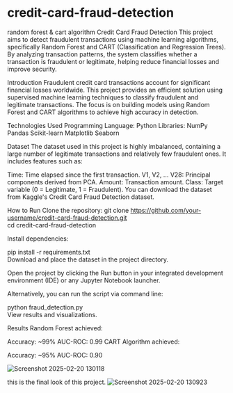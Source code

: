 # credit-card-fraud-detection
random forest &amp; cart algorithm
Credit Card Fraud Detection
This project aims to detect fraudulent transactions using machine learning algorithms, specifically Random Forest and CART (Classification and Regression Trees). By analyzing transaction patterns, the system classifies whether a transaction is fraudulent or legitimate, helping reduce financial losses and improve security.

Introduction
Fraudulent credit card transactions account for significant financial losses worldwide. This project provides an efficient solution using supervised machine learning techniques to classify fraudulent and legitimate transactions. The focus is on building models using Random Forest and CART algorithms to achieve high accuracy in detection.

Technologies Used
Programming Language: Python
Libraries:
NumPy
Pandas
Scikit-learn
Matplotlib
Seaborn

Dataset
The dataset used in this project is highly imbalanced, containing a large number of legitimate transactions and relatively few fraudulent ones. It includes features such as:

Time: Time elapsed since the first transaction.
V1, V2, ... V28: Principal components derived from PCA.
Amount: Transaction amount.
Class: Target variable (0 = Legitimate, 1 = Fraudulent).
You can download the dataset from Kaggle's Credit Card Fraud Detection dataset.


How to Run
Clone the repository:
git clone https://github.com/your-username/credit-card-fraud-detection.git  
cd credit-card-fraud-detection  

Install dependencies:

pip install -r requirements.txt  
Download and place the dataset in the project directory.

Open the project by clicking the Run button in your integrated development environment (IDE) or any Jupyter Notebook launcher.

Alternatively, you can run the script via command line:

python fraud_detection.py  
View results and visualizations.



Results
Random Forest achieved:

Accuracy: ~99%
AUC-ROC: 0.99
CART Algorithm achieved:

Accuracy: ~95%
AUC-ROC: 0.90

![Screenshot 2025-02-20 130118](https://github.com/user-attachments/assets/479a294a-9240-4d35-9dc5-653031a6a344)

this is the final look of this project.
![Screenshot 2025-02-20 130923](https://github.com/user-attachments/assets/daca91bc-677b-480d-8c3d-84c9a984a161)


